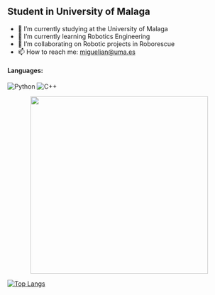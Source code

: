 ## Student in University of Malaga

- 🔭 I’m currently studying at the University of Malaga
- 🌱 I’m currently learning Robotics Engineering 
- 👯 I’m collaborating on Robotic projects in Roborescue
- 📫 How to reach me: miguelian@uma.es

#### Languages:
![Python](https://img.shields.io/badge/python-3670A0?style=for-the-badge&logo=python&logoColor=ffdd54)
![C++](https://img.shields.io/badge/c++-%2300599C.svg?style=for-the-badge&logo=c%2B%2B&logoColor=white)




<div style="text-align: center">
  <img src="https://github-readme-stats.vercel.app/api?username=MiguelIIan&count_private=true&show_icons=true&theme=radical" width="400">
<br />
</div>

[![Top Langs](https://github-readme-stats.vercel.app/api/top-langs/?username=MiguelIIan&layout=donut)](https://github.com/anuraghazra/github-readme-stats)
